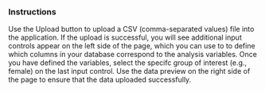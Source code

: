 ### Instructions

Use the Upload button to upload a CSV (comma-separated values) file into the application.  If the upload is successful, you will see additional input controls appear on the left side of the page, which you can use to to define which columns in your database correspond to the analysis variables.  Once you have defined the variables, select the specifc group of interest (e.g., female) on the last input control. Use the data preview on the right side of the page to ensure that the data uploaded successfully.